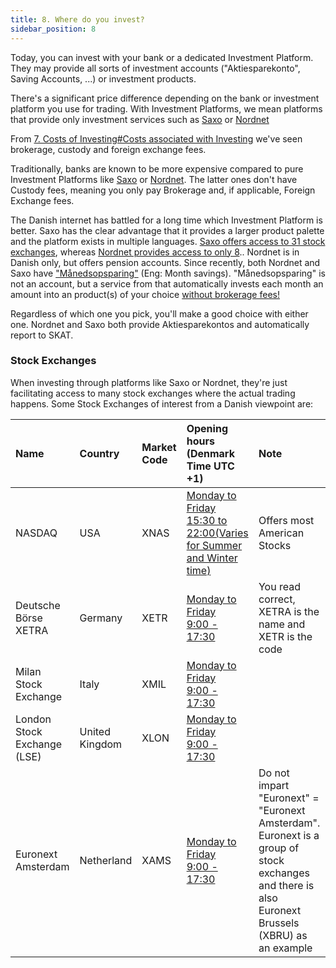 ```yaml
---
title: 8. Where do you invest?
sidebar_position: 8
---
```


Today, you can invest with your bank or a dedicated Investment Platform. They may provide all sorts of investment accounts ("Aktiesparekonto", Saving Accounts, ...) or investment products.

There's a significant price difference depending on the bank or investment platform you use for trading. With Investment Platforms, we mean platforms that provide only investment services such as [Saxo](https://www.home.saxo/) or [Nordnet](https://www.nordnet.dk)

From [7. Costs of Investing#Costs associated with Investing](https://dk-invest-101.github.io/Costs%20of%20Investing) we've seen brokerage, custody and foreign exchange fees.

Traditionally, banks are known to be more expensive compared to pure Investment Platforms like [Saxo](https://www.home.saxo/) or [Nordnet](https://www.nordnet.dk). The latter ones don't have Custody fees, meaning you only pay Brokerage and, if applicable, Foreign Exchange fees.

The Danish internet has battled for a long time which Investment Platform is better. Saxo has the clear advantage that it provides a larger product palette and the platform exists in multiple languages. [Saxo offers access to 31 stock exchanges](https://www.home.saxo/rates-and-conditions/stocks/commissions), whereas [Nordnet provides access to only 8](https://www.nordnet.dk/dk/marked/handelskalender).. Nordnet is in Danish only, but offers pension accounts. Since recently, both Nordnet and Saxo have ["Månedsopsparing"](https://www.nordnet.dk/dk/kundskab/academy/manedsopsparing/hvad-er-en-manedsopsparing) (Eng: Month savings). "Månedsopsparing" is not an account, but a service from that automatically invests each month an amount into an product(s) of your choice [without brokerage fees!](https://www.nordnet.dk/dk/kundskab/academy/manedsopsparing/hvad-er-en-manedsopsparing)

Regardless of which one you pick, you'll make a good choice with either one. Nordnet and Saxo both provide Aktiesparekontos and automatically report to SKAT.

### Stock Exchanges
When investing through platforms like Saxo or Nordnet, they're just facilitating access to many stock exchanges where the actual trading happens. Some Stock Exchanges of interest from a Danish viewpoint are:

| Name                        | Country        | Market Code | Opening hours (Denmark Time UTC +1)                                                                                                          | Note                                                                                                                                             |
|:--------------------------- |:-------------- |:----------- |:-------------------------------------------------------------------------------------------------------------------------------------------- |:------------------------------------------------------------------------------------------------------------------------------------------------ |
| NASDAQ                      | USA            | XNAS        | [Monday to Friday<div>15:30 to 22:00(Varies for Summer and Winter time)</div>](https://www.nasdaq.com/stock-market-trading-hours-for-nasdaq) | Offers most American Stocks                                                                                                                      |
| Deutsche Börse XETRA        | Germany        | XETR        | [Monday to Friday<div>9:00 - 17:30</div> ](https://www.xetra.com/xetra-en/trading/trading-calendar-and-trading-hours)                        | You read correct, XETRA is the name and XETR is the code                                                                                         |
| Milan Stock Exchange        | Italy          | XMIL        | [Monday to Friday<div>9:00 - 17:30</div> ](https://www.borsaitaliana.it/azioni/mercati/negoziazioni/negoziazioni/negoziazioni.en.htm)        |                                                                                                                                                  |
| London Stock Exchange (LSE) | United Kingdom | XLON        | [Monday to Friday<div>9:00 - 17:30</div> ](https://www.tradinghours.com/markets/lse)                                                         |                                                                                                                                                  |
| Euronext Amsterdam          | Netherland     | XAMS        | [Monday to Friday<div>9:00 - 17:30</div> ](https://www.tradinghours.com/markets/euronext)                                                    | Do not impart "Euronext" = "Euronext Amsterdam". Euronext is a group of stock exchanges and there is also Euronext Brussels (XBRU) as an example |

